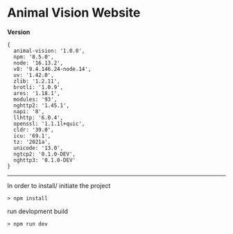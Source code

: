 # Animal Vision Website

**Version**
```
{
  animal-vision: '1.0.0',
  npm: '8.5.0',
  node: '16.13.2',
  v8: '9.4.146.24-node.14',
  uv: '1.42.0',
  zlib: '1.2.11',
  brotli: '1.0.9',
  ares: '1.18.1',
  modules: '93',
  nghttp2: '1.45.1',
  napi: '8',
  llhttp: '6.0.4',
  openssl: '1.1.1l+quic',
  cldr: '39.0',
  icu: '69.1',
  tz: '2021a',
  unicode: '13.0',
  ngtcp2: '0.1.0-DEV',
  nghttp3: '0.1.0-DEV'
}
```
___

In order to install/ initiate the project
```cli
> npm install 
```
run devlopment build
```cli
> npm run dev
```